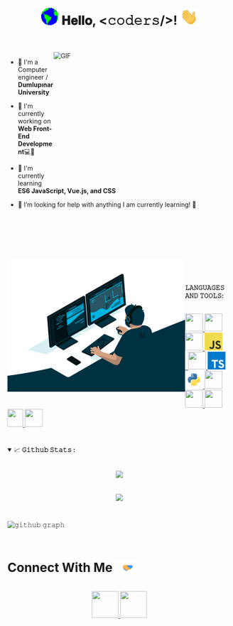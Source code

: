 <h1 align="center">
  <a target="_blank">
    <img src="https://github.com/abdurrahmanseyidoglu/abdurrahmanseyidoglu/blob/main/Earth.gif" width="40px" style="max-width:100%;">
  </a>
  𝐇𝐞𝐥𝐥𝐨, &lt;𝚌𝚘𝚍𝚎𝚛𝚜/&gt;!
  <a target="_blank">
    <img src="https://github.com/abdurrahmanseyidoglu/abdurrahmanseyidoglu/blob/main/Hi.gif" width="40px" />
  </a>
</h1>

<br/>
<br/>
<a target="_blank">
  <img align="right" height="300" width="400" alt="GIF" src="https://github.com/abdurrahmanseyidoglu/abdurrahmanseyidoglu/blob/main/developer.gif">
</a>

- 🏫  I'm a Computer engineer / **Dumlupınar University**
   
- 🔭  I'm currently working on **Web Front-End Development**💻🤖

- 🌱  I'm currently  learning **ES6 JavaScript, Vue.js, and CSS**

- 🤔  I’m looking for help with anything I am currently learning! 🤩



<br/>
<br/>
<br/>
<br/>
<br/>

<a target="_blank"><img align="left" height="300" width="400" alt="𝙶𝙸𝙵" src="https://github.com/abdurrahmanseyidoglu/abdurrahmanseyidoglu/blob/main/code.gif"></a>
<br/>
 

#

**𝙻𝙰𝙽𝙶𝚄𝙰𝙶𝙴𝚂 𝙰𝙽𝙳 𝚃𝙾𝙾𝙻𝚂:**  
<br/>

<a href="https://www.w3.org/html/" target="_blank">
<code><img height="40" width="40" src="https://www.flaticon.com/svg/static/icons/svg/1216/1216733.svg"></code>
  </a>
<a href="https://www.w3.org/Style/CSS/Overview.en.html" target="_blank">
<code><img height="40" width="40" src="https://cdn.iconscout.com/icon/free/png-256/css-131-722685.png"></code>
  </a>
<a href="https://sass-lang.com/" target="_blank">
<code><img height="40" width="40" src="https://sass-lang.com/assets/img/styleguide/seal-color-aef0354c.png"></code>
  </a>
<a href="https://www.javascript.com/" target="_blank">
<code><img height="40" width="40" src="https://raw.githubusercontent.com/github/explore/80688e429a7d4ef2fca1e82350fe8e3517d3494d/topics/javascript/javascript.png">
 </code>
    </a>

 <a href="https://vuejs.org/" target="_blank">
<code><img height="40" width="40" src="https://upload.wikimedia.org/wikipedia/commons/9/95/Vue.js_Logo_2.svg"></code>  </a>

<a href="https://www.typescriptlang.org/" target="_blank">   
<code><img height="40" width="40" src="https://raw.githubusercontent.com/github/explore/80688e429a7d4ef2fca1e82350fe8e3517d3494d/topics/typescript/typescript.png"></code>  </a>

<a href="https://www.python.org/" target="_blank">  
<code><img height="40" width="40" src="https://raw.githubusercontent.com/github/explore/80688e429a7d4ef2fca1e82350fe8e3517d3494d/topics/python/python.png"></code>  </a>

<a href="https://code.visualstudio.com/docs" target="_blank">  
<code><img height="40" width="40" src="https://seeklogo.com/images/V/visual-studio-code-logo-449D71944F-seeklogo.com.png"></code>  </a>

<a href="https://git-scm.com/doc" target="_blank">  
<code><img height="40" width="40" src="https://git-scm.com/images/logos/downloads/Git-Icon-1788C.png"></code>  </a>

<a href="https://github.com/" target="_blank">  
<code><img height="40" width="40" src="https://github.githubassets.com/images/modules/logos_page/Octocat.png"></code>  </a>

<a href="https://www.gnu.org/gnu/linux-and-gnu.en.html" target="_blank">  
<code><img height="40" width="35" src="https://e7.pngegg.com/pngimages/1013/132/png-clipart-linux-distribution-tux-free-software-linux-kernel-linux-logo-bird.png"></code>  </a>

<a href="https://mozilla.github.io/nunjucks/" target="_blank">
<code><img height="40" width="40" src="https://mozilla.github.io/nunjucks/img/favicon.png"></code>  </a>

<!-- <code><img height="40" width="40" src=""></code>
<code><img height="40" width="40" src=""></code>
<code><img height="40" width="40" src=""></code>
<code><img height="40" width="40" src=""></code>
<code><img height="40" width="40" src=""></code>
<code><img height="40" width="40" src=""></code>
 -->
<br/>

#

<details open="">
<summary>
  <g-emoji class="g-emoji" alias="chart_with_upwards_trend" fallback-src="https://github.githubassets.com/images/icons/emoji/unicode/1f4c8.png">📈</g-emoji>
  <strong>𝙶𝚒𝚝𝚑𝚞𝚋 𝚂𝚝𝚊𝚝𝚜 : </strong>
</summary>
<br>
<p align="center">
  <a href="https://github.com/abdurrahmanseyidoglu">
    <img align="center" src="https://github-readme-stats.vercel.app/api?username=abdurrahmanseyidoglu&show_icons=true&hide_border=true&title_color=94b4a4&amp&icon_color=FFFFFF&amp&text_color=FFFFFF&amp&bg_color=000000&count_private=true&include_all_commits=true"/>
  </a>
  </br>
  <a href="https://github.com/abdurrahmanseyidoglu">
    </br>
    </br>
    <img align="center" height="195px" src="https://github-readme-stats.vercel.app/api/top-langs/?username=AbdurrahmanSeyidoglu&text_color=FFFFFF&bg_color=000000&title_color=94b4a4&langs_count=15&layout=compact&hide_border=true" />
  </a>
</p>
</details>
<br>

![𝚐𝚒𝚝𝚑𝚞𝚋 𝚐𝚛𝚊𝚙𝚑](https://activity-graph.herokuapp.com/graph?username=AbdurrahmanSeyidoglu&theme=react-dark&hide_border=true&area=true)

<br/>

#
<h1>
  Connect With Me
  <a target="_blank">
    <img src="https://github.com/abdurrahmanseyidoglu/abdurrahmanseyidoglu/blob/main/Handshake.gif" height="25px" style="max-width:100%;">
  </a>
</h1>

<p align="center">
  <br>
  <a href="https://www.linkedin.com/in/abdurrahmanseyidoglu/" target="_blank">
    <code><img height="60" width="60" src="https://upload.wikimedia.org/wikipedia/commons/thumb/c/ca/LinkedIn_logo_initials.png/768px-LinkedIn_logo_initials.png"/></code>
  </a>
 
  <a href="https://twitter.com/llseyidoglu" target="_blank">
    <code><img height="60" width="60" src="https://seeklogo.com/images/T/twitter-bird-icon-logo-B5634C6F6A-seeklogo.com.png"/></code>
  </a>
  
</p>
<br/>


